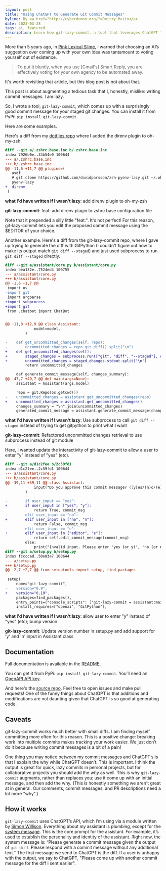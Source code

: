 ```yaml
---
layout: post
title: "Using ChatGPT to Generate Git Commit Messages"
byline: By <a href="http://cyberdemon.org/">Dmitry Mazin</a>.
date: 2023-03-28
tags: ai, featured
description: Learn how git-lazy-commit, a tool that leverages ChatGPT to generate commit messages for your staged git changes, can improve your workflow and make tracking your work easier, especially for small diffs in personal projects.
---
```

More than 5 years ago, in [Pink Lexical Slime](/2017/12/12/pink-lexical-slime.html), I warned that choosing an AI’s suggestion over coming up with your own idea was tantamount to voting yourself out of existence.

> To put it bluntly, when you use [Gmail's] Smart Reply, you are effectively voting for your own agency to be automated away.

It's worth revisiting that article, but this blog post is not about that.

This post is about augmenting a tedious task that I, honestly, mislike: writing commit messages. I am lazy.

So, I wrote a tool, `git-lazy-commit`, which comes up with a surprisingly good commit message for your staged git changes.
You can install it from PyPi: `pip install git-lazy-commit`.

Here are some examples.

Here's a diff from my [dotfiles repo](https://github.com/dmazin/dotfiles) where I added the direnv plugin to oh-my-zsh.
```diff
diff --git a/.zshrc.base.inc b/.zshrc.base.inc
index 7926b0e..34b54e0 100644
--- a/.zshrc.base.inc
+++ b/.zshrc.base.inc
@@ -11,6 +11,7 @@ plugins=(
   asdf
   # git clone https://github.com/davidparsson/zsh-pyenv-lazy.git ~/.oh-my-zsh/custom/plugins/pyenv-lazy
   pyenv-lazy
+  direnv
 )
```

**what I'd have written if I wasn't lazy**: add direnv plugin to oh-my-zsh

**git-lazy-commit**: feat: add direnv plugin to zshrc base configuration file

Note that it prepended a silly little "feat:". It's not perfect! For this reason, git-lazy-commit lets you edit the proposed commit message using the $EDITOR of your choice.

Another example. Here's a diff from the git-lazy-commit repo, where I gave up trying to generate the diff with GitPython (I couldn't figure out how to make its output match `git diff --staged`) and just used subprocess to run `git diff --staged` directly.
```diff
diff --git a/assistant/core.py b/assistant/core.py
index bea132e..7524ed4 100755
--- a/assistant/core.py
+++ b/assistant/core.py
@@ -1,6 +1,7 @@
 import os
-import git
 import argparse
+import subprocess
+import git
 from .chatbot import ChatBot


@@ -11,8 +12,9 @@ class Assistant:
             model=model,
         )

-    def get_uncommitted_changes(self, repo):
-        uncommitted_changes = repo.git.diff().split("\n")
+    def get_uncommitted_changes(self):
+        staged_changes = subprocess.run(["git", "diff", "--staged"], capture_output=True, text=True)
+        uncommitted_changes = staged_changes.stdout.split('\n')
         return uncommitted_changes

     def generate_commit_message(self, changes_summary):
@@ -47,7 +49,7 @@ def main(args=None):
     assistant = Assistant(args.model)

     repo = git.Repo(os.getcwd())
-    uncommitted_changes = assistant.get_uncommitted_changes(repo)
+    uncommitted_changes = assistant.get_uncommitted_changes()
     changes_summary = "\n".join(uncommitted_changes)
     generated_commit_message = assistant.generate_commit_message(changes_summary)
```

**what I'd have written if I wasn't lazy**: Use subprocess to call `git diff --staged` instead of trying to get gitpython to print what I want

**git-lazy-commit**: Refactored uncommitted changes retrieval to use subprocess instead of git module

Here, I wanted update the interactivity of git-lazy-commit to allow a user to enter "y" instead of "yes" (etc).
```diff
diff --git a/d1c2fee b/2c59fd1
index d1c2fee..2c59fd1 100644
--- a/assistant/core.py
+++ b/assistant/core.py
@@ -39,11 +39,11 @@ class Assistant:
             input("Do you approve this commit message? ((y)es/(n)o/(e)ditor): ").strip().lower()
         )
 
-        if user_input == "yes":
+        if user_input in ["yes", "y"]:
             return True, commit_msg
-        elif user_input == "no":
+        elif user_input in ["no", "n"]:
             return False, commit_msg
-        elif user_input == "e":
+        elif user_input in ["editor", "e"]:
             return self.edit_commit_message(commit_msg)
         else:
             print("Invalid input. Please enter 'yes (or y)', 'no (or n)', or 'editor (or e)'.")
diff --git a/setup.py b/setup.py
index fccccad..50e03a7 100644
--- a/setup.py
+++ b/setup.py
@@ -2,7 +2,7 @@ from setuptools import setup, find_packages
 
 setup(
     name="git-lazy-commit",
-    version="0.9",
+    version="0.10",
     packages=find_packages(),
     entry_points={"console_scripts": ["git-lazy-commit = assistant:main"]},
     install_requires=["openai", "GitPython"],
```

**what I'd have written if I wasn't lazy**: allow user to enter "y" instead of "yes" (etc); bump version

**git-lazy-commit**: Update version number in setup.py and add support for 'y' and 'n' input in Assistant class.

## Documentation 
Full documentation is available in the [README](https://github.com/dmazin/git-lazy-commit/blob/main/README.md).

You can get it from PyPi: `pip install git-lazy-commit`. You’ll need an [OpenAPI API key](https://platform.openai.com/account/api-keys).

And here's the [source repo](https://github.com/dmazin/git-lazy-commit). Feel free to open issues and make pull requests! One of the funny things about ChatGPT is that additions and modifications are not daunting given that ChatGPT is so good at generating code.

## Caveats
git-lazy-commit works much better with small diffs. I am finding myself committing more often for this reason. This is a positive change: breaking work into multiple commits makes tracking your work easier. We just don’t do it because writing commit messages is a bit of a pain!

One thing you may notice between my commit messages and ChatGPT’s is that I explain the why while ChatGPT doesn’t. This is important. I think the output is great for quick, lazy commits in personal projects, but for collaborative projects you should add the *why* as well. This is why `git-lazy-commit` augments, rather than replaces you: use it come up with an initial message, and then add the why. (This is honestly something we aren't great at in general. Our comments, commit messages, and PR descriptions need a lot more "why".)

## How it works
`git-lazy-commit` uses ChatGPT’s API, which I’m using via a module written by [Simon Willison](https://til.simonwillison.net/gpt3/chatgpt-api). Everything about my assistant is plumbing, except for the [system message](https://platform.openai.com/docs/guides/chat/instructing-chat-models). This is the core prompt for the assistant. For example, it’s used to establish the personality and identity of the assistant. Right now, the system message is: “Please generate a commit message given the output of `git diff`. Please respond with a commit message without any additional text.” The first message we send to ChatGPT is the diff. If a user is unhappy with the output, we say to ChatGPT, "Please come up with another commit message for the diff I sent earlier".
